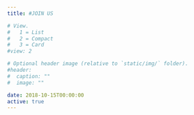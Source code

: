```yaml
---
title: #JOIN US

# View.
#   1 = List
#   2 = Compact
#   3 = Card
#view: 2

# Optional header image (relative to `static/img/` folder).
#header:
#  caption: ""
#  image: ""

date: 2018-10-15T00:00:00
active: true
---
```


